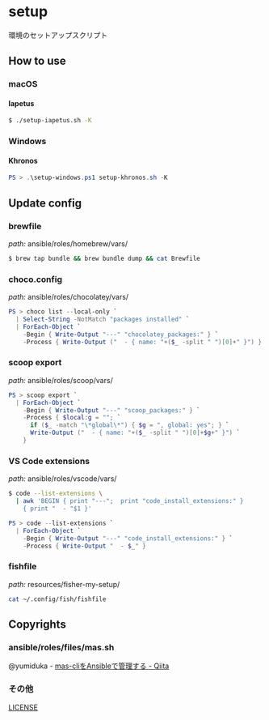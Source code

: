 # setup

環境のセットアップスクリプト

## How to use

### macOS

#### Iapetus

```sh
$ ./setup-iapetus.sh -K
```

### Windows

#### Khronos

```powershell
PS > .\setup-windows.ps1 setup-khronos.sh -K
```

## Update config

### brewfile

*path:* ansible/roles/homebrew/vars/

```sh
$ brew tap bundle && brew bundle dump && cat Brewfile
```

### choco.config

*path:* ansible/roles/chocolatey/vars/

```ps1
PS > choco list --local-only `
  | Select-String -NotMatch "packages installed" `
  | ForEach-Object `
    -Begin { Write-Output "---" "chocolatey_packages:" } `
    -Process { Write-Output ("  - { name: "+($_ -split " ")[0]+" }") }
```

### scoop export

*path:* ansible/roles/scoop/vars/

```ps1
PS > scoop export `
  | ForEach-Object `
    -Begin { Write-Output "---" "scoop_packages:" } `
    -Process { $local:g = ""; `
      if ($_ -match "\*global\*") { $g = ", global: yes"; } `
      Write-Output ("  - { name: "+($_ -split " ")[0]+$g+" }") `
    }
```

### VS Code extensions

*path:* ansible/roles/vscode/vars/

```sh
$ code --list-extensions \
  | awk 'BEGIN { print "---";  print "code_install_extensions:" }
    { print "  - "$1 }'
```

```ps1
PS > code --list-extensions `
  | ForEach-Object `
    -Begin { Write-Output "---" "code_install_extensions:" } `
    -Process { Write-Output "  - $_" }
```

### fishfile

*path:* resources/fisher-my-setup/

```sh
cat ~/.config/fish/fishfile
```

## Copyrights

### ansible/roles/files/mas.sh

@yumiduka - [mas-cliをAnsibleで管理する - Qiita](https://qiita.com/yumiduka/items/9c095b9f98be96b8763c)

### その他

[LICENSE](./LICENSE)
